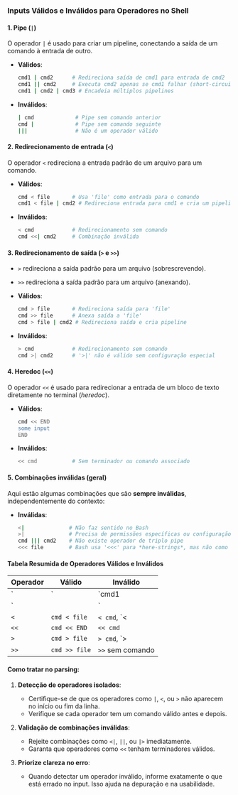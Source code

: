 
### Inputs Válidos e Inválidos para Operadores no Shell

#### 1. Pipe (`|`)

O operador `|` é usado para criar um pipeline, conectando a saída de um comando à entrada de outro.

- **Válidos**:
  ```bash
  cmd1 | cmd2      # Redireciona saída de cmd1 para entrada de cmd2
  cmd1 || cmd2     # Executa cmd2 apenas se cmd1 falhar (short-circuit lógico)
  cmd1 | cmd2 | cmd3 # Encadeia múltiplos pipelines
  ```

- **Inválidos**:
  ```bash
  | cmd             # Pipe sem comando anterior
  cmd |             # Pipe sem comando seguinte
  |||               # Não é um operador válido
  ```

#### 2. Redirecionamento de entrada (`<`)

O operador `<` redireciona a entrada padrão de um arquivo para um comando.

- **Válidos**:
  ```bash
  cmd < file       # Usa 'file' como entrada para o comando
  cmd1 < file | cmd2 # Redireciona entrada para cmd1 e cria um pipeline
  ```

- **Inválidos**:
  ```bash
  < cmd            # Redirecionamento sem comando
  cmd <<| cmd2     # Combinação inválida
  ```

#### 3. Redirecionamento de saída (`>` e `>>`)

- `>` redireciona a saída padrão para um arquivo (sobrescrevendo).
- `>>` redireciona a saída padrão para um arquivo (anexando).

- **Válidos**:
  ```bash
  cmd > file       # Redireciona saída para 'file'
  cmd >> file      # Anexa saída a 'file'
  cmd > file | cmd2 # Redireciona saída e cria pipeline
  ```

- **Inválidos**:
  ```bash
  > cmd            # Redirecionamento sem comando
  cmd >| cmd2      # '>|' não é válido sem configuração especial
  ```

#### 4. Heredoc (`<<`)

O operador `<<` é usado para redirecionar a entrada de um bloco de texto diretamente no terminal (*heredoc*).

- **Válidos**:
  ```bash
  cmd << END
  some input
  END
  ```

- **Inválidos**:
  ```bash
  << cmd           # Sem terminador ou comando associado
  ```

#### 5. Combinações inválidas (geral)

Aqui estão algumas combinações que são **sempre inválidas**, independentemente do contexto:

- **Inválidas**:
  ```bash
  <|              # Não faz sentido no Bash
  >|              # Precisa de permissões específicas ou configuração
  cmd ||| cmd2    # Não existe operador de triplo pipe
  <<< file        # Bash usa '<<<' para *here-strings*, mas não como arquivo
  ```

#### Tabela Resumida de Operadores Válidos e Inválidos

| Operador   | Válido                          | Inválido             |
|------------|----------------------------------|----------------------|
| `|`        | `cmd1 | cmd2`                   | `| cmd`, `cmd |||`   |
| `||`       | `cmd1 || cmd2`                  | `|| cmd`             |
| `<`        | `cmd < file`                    | `< cmd`, `<|`        |
| `<<`       | `cmd << END`                    | `<< cmd`             |
| `>`        | `cmd > file`                    | `> cmd`, `>| cmd`    |
| `>>`       | `cmd >> file`                   | `>>` sem comando     |

#### Como tratar no parsing:

1. **Detecção de operadores isolados**:
   - Certifique-se de que os operadores como `|`, `<`, ou `>` não aparecem no início ou fim da linha.
   - Verifique se cada operador tem um comando válido antes e depois.

2. **Validação de combinações inválidas**:
   - Rejeite combinações como `<|`, `||`, ou `|>` imediatamente.
   - Garanta que operadores como `<<` tenham terminadores válidos.

3. **Priorize clareza no erro**:
   - Quando detectar um operador inválido, informe exatamente o que está errado no input. Isso ajuda na depuração e na usabilidade.

